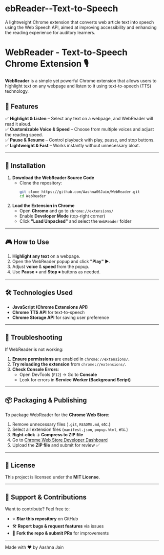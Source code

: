 # ebReader--Text-to-Speech
A lightweight Chrome extension that converts web article text into speech using the Web Speech API, aimed at improving accessibility and enhancing the reading experience for auditory learners.
# WebReader - Text-to-Speech Chrome Extension 🎙️  

**WebReader** is a simple yet powerful Chrome extension that allows users to highlight text on any webpage and listen to it using text-to-speech (TTS) technology.  

## 🚀 Features  
✅ **Highlight & Listen** – Select any text on a webpage, and WebReader will read it aloud.  
✅ **Customizable Voice & Speed** – Choose from multiple voices and adjust the reading speed.  
✅ **Pause & Resume** – Control playback with play, pause, and stop buttons.   
✅ **Lightweight & Fast** – Works instantly without unnecessary bloat.  

---

## 📌 Installation  
1. **Download the WebReader Source Code**  
   - Clone the repository:  
     ```sh
     git clone https://github.com/Aashna06Jain/WebReader.git
     cd WebReader
     ```  
2. **Load the Extension in Chrome**  
   - Open **Chrome** and go to `chrome://extensions/`  
   - Enable **Developer Mode** (top-right corner)  
   - Click **"Load Unpacked"** and select the `WebReader` folder  

---

## 🎮 How to Use  
1. **Highlight any text** on a webpage.  
2. Open the WebReader popup and click **"Play"** ▶️.  
3. Adjust **voice** & **speed** from the popup.  
4. Use **Pause** ⏸ and **Stop** ⏹ buttons as needed.  

---

## 🛠️ Technologies Used  
- **JavaScript (Chrome Extensions API)**  
- **Chrome TTS API** for text-to-speech  
- **Chrome Storage API** for saving user preference  

---

## 🐞 Troubleshooting  
If WebReader is not working:  
1. **Ensure permissions** are enabled in `chrome://extensions/`.  
2. **Try reloading the extension** from `chrome://extensions/`.  
3. **Check Console Errors**:  
   - Open DevTools (`F12`) → Go to **Console**  
   - Look for errors in **Service Worker (Background Script)**  

---

## 📦 Packaging & Publishing  
To package WebReader for the **Chrome Web Store**:  
1. Remove unnecessary files (`.git`, `README.md`, etc.)  
2. Select all extension files (`manifest.json`, `popup.html`, etc.)  
3. **Right-click → Compress to ZIP file**  
4. Go to [Chrome Web Store Developer Dashboard](https://chrome.google.com/webstore/devconsole)  
5. Upload the **ZIP file** and submit for review ✅  

---

## 📜 License  
This project is licensed under the **MIT License**.  

---

## 🌟 Support & Contributions  
Want to contribute? Feel free to:  
- ⭐ **Star this repository** on GitHub  
- 🛠️ **Report bugs & request features** via issues  
- 🚀 **Fork the repo & submit PRs** for improvements  

---

Made with ❤️ by Aashna Jain  
